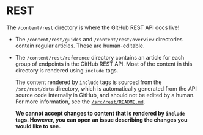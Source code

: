 # REST
 
The `/content/rest` directory is where the GitHub REST API docs live!

* The `/content/rest/guides` and `/content/rest/overview` directories contain regular articles. These are human-editable.
* The `/content/rest/reference` directory contains an article for each group of endpoints in the GitHub REST API. Most of the content in this directory is rendered using `include` tags.

  The content rendered by `include` tags is sourced from the `/src/rest/data` directory, which is automatically generated from the API source code internally in GitHub, and should not be edited by a human. For more information, see the [`/src/rest/README.md`](/src/rest/README.md).

  **We cannot accept changes to content that is rendered by `include` tags. However, you can open an issue describing the changes you would like to see.**
